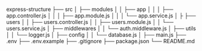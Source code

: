 express-structure
├── src
│   ├── modules
│   │   ├── app
│   │   │    ├── app.controller.js
│   │   │    ├── app.module.js
│   │   │    └── app.service.js
│   ├   ├── users
│   │        ├── users.controller.js
│   │        ├── users.module.js
│   │        └── users.service.js
│   ├── middlewares
│   │   └── auth.middleware.js
│   ├── utils
│   │   └── logger.js
│   ├── config
│   │   └── database.js
│   ├── main.js
├── .env
├── .env.example
├── .gitignore
├── package.json
└── README.md
